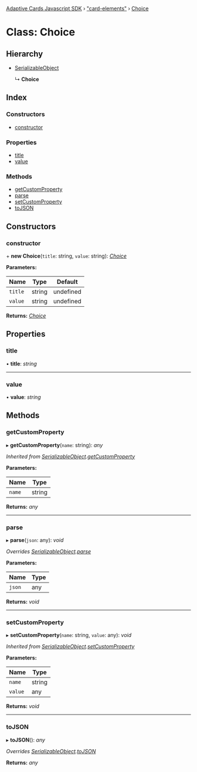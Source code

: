 [Adaptive Cards Javascript SDK](../README.md) › ["card-elements"](../modules/_card_elements_.md) › [Choice](_card_elements_.choice.md)

# Class: Choice

## Hierarchy

* [SerializableObject](_card_elements_.serializableobject.md)

  ↳ **Choice**

## Index

### Constructors

* [constructor](_card_elements_.choice.md#constructor)

### Properties

* [title](_card_elements_.choice.md#title)
* [value](_card_elements_.choice.md#value)

### Methods

* [getCustomProperty](_card_elements_.choice.md#getcustomproperty)
* [parse](_card_elements_.choice.md#parse)
* [setCustomProperty](_card_elements_.choice.md#setcustomproperty)
* [toJSON](_card_elements_.choice.md#tojson)

## Constructors

###  constructor

\+ **new Choice**(`title`: string, `value`: string): *[Choice](_card_elements_.choice.md)*

**Parameters:**

Name | Type | Default |
------ | ------ | ------ |
`title` | string | undefined |
`value` | string | undefined |

**Returns:** *[Choice](_card_elements_.choice.md)*

## Properties

###  title

• **title**: *string*

___

###  value

• **value**: *string*

## Methods

###  getCustomProperty

▸ **getCustomProperty**(`name`: string): *any*

*Inherited from [SerializableObject](_card_elements_.serializableobject.md).[getCustomProperty](_card_elements_.serializableobject.md#getcustomproperty)*

**Parameters:**

Name | Type |
------ | ------ |
`name` | string |

**Returns:** *any*

___

###  parse

▸ **parse**(`json`: any): *void*

*Overrides [SerializableObject](_card_elements_.serializableobject.md).[parse](_card_elements_.serializableobject.md#parse)*

**Parameters:**

Name | Type |
------ | ------ |
`json` | any |

**Returns:** *void*

___

###  setCustomProperty

▸ **setCustomProperty**(`name`: string, `value`: any): *void*

*Inherited from [SerializableObject](_card_elements_.serializableobject.md).[setCustomProperty](_card_elements_.serializableobject.md#setcustomproperty)*

**Parameters:**

Name | Type |
------ | ------ |
`name` | string |
`value` | any |

**Returns:** *void*

___

###  toJSON

▸ **toJSON**(): *any*

*Overrides [SerializableObject](_card_elements_.serializableobject.md).[toJSON](_card_elements_.serializableobject.md#tojson)*

**Returns:** *any*
